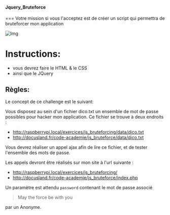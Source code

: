 #### Jquery_Bruteforce
===
Votre mission si vous l'acceptez  est de créer un script qui permettra de bruteforcer mon application

![Img](fezzik.jpg)

# Instructions:
+ vous devrez faire le HTML & le CSS
+ ainsi que le JQuery

##  Règles:
Le concept de ce challenge est le suivant:

Vous disposez au sein d'un fichier dico.txt un ensemble de mot de passe possibles pour hacker mon application. 
Ce fichier se trouve à deux endroits : 

 * http://raspberrypi.local/exercices/js_bruteforcing/data/dico.txt
 * http://docusland.fr/code-academie/js_bruteforce/data/dico.txt

Vous devrez réaliser un appel ajax afin de lire ce fichier, et de tester l'ensemble des mots de passe.

Les appels devront être réalisés sur mon site à l'url suivante : 

 * http://raspberrypi.local/exercices/js_bruteforcing/
 * http://docusland.fr/code-academie/js_bruteforce/index.php		

Un paramètre est attendu `password` contenant le mot de passe associé


> May the force be with you

par un Anonyme.
